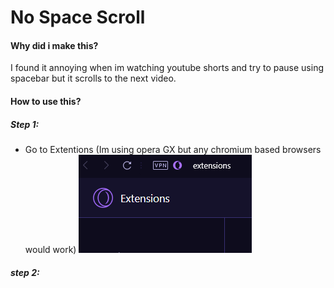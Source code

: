 # No Space Scroll
#### Why did i make this?
I found it annoying when im watching youtube shorts and try to pause using spacebar but it scrolls to the next video.
#### How to use this?
##### Step 1:
* Go to Extentions (Im using opera GX but any chromium based browsers would work)
![Alt text](/images/step1.png?raw=true "Optional Title")

##### step 2:

